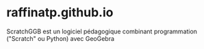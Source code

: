 # raffinatp.github.io
ScratchGGB est un logiciel pédagogique combinant programmation ("Scratch" ou Python) avec GeoGebra
